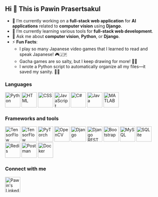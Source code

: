 ## Hi 👋 This is Pawin Prasertsakul

- 🔭 I’m currently working on a **full-stack web application** for **AI applications** related to **computer vision** using **Django**.
- 🌱 I’m currently learning various tools for **full-stack web development**.
- 💬 Ask me about **computer vision**, **Python**, or **Django**.
- ⚡ **Fun Facts**:
    - I play so many Japanese video games that I learned to read and speak Japanese! 🎮🇯🇵
    - Gacha games are so salty, but I keep drawing for more! 🎲💔
    - I wrote a Python script to automatically organize all my files—it saved my sanity. 🐍📂

### Languages

<p>
<img src="https://api.iconify.design/logos:python.svg" alt="Python" width="50" height="50"/>
<img src="https://api.iconify.design/logos:html-5.svg" alt="HTML" width="50" height="50"/>
<img src="https://api.iconify.design/logos:css-3.svg" alt="CSS" width="50" height="50"/>
<img src="https://api.iconify.design/skill-icons:javascript.svg" alt="JavaScript" width="50" height="50"/>
<img src="https://api.iconify.design/devicon:csharp.svg" alt="C#" width="50" height="50"/>
<img src="https://api.iconify.design/devicon:java.svg" alt="Java" width="50" height="50"/>
<img src="https://api.iconify.design/devicon:matlab.svg" alt="MATLAB" width="50" height="50"/>
</p>

### Frameworks and tools

<p>
<img src="https://api.iconify.design/logos:tensorflow.svg" alt="TensorFlow" width="50" height="50"/>
<img src="https://api.iconify.design/devicon:keras.svg" alt="TensorFlow" width="50" height="50"/>
<img src="https://api.iconify.design/logos:pytorch-icon.svg" alt="PyTorch" width="50" height="50"/> 
<img src="https://api.iconify.design/logos:opencv.svg" alt="OpenCV" width="50" height="50"/> 
<img src="https://api.iconify.design/skill-icons:django.svg" alt="Django" width="50" height="50"/>
<img src="https://api.iconify.design/devicon:djangorest.svg" alt="Django REST framework" width="50" height="50"/>
<img src="https://api.iconify.design/logos:bootstrap.svg" alt="Bootstrap" width="50" height="50"/>
<img src="https://api.iconify.design/logos:mysql.svg" alt="MySQL" width="50" height="50"/>
<img src="https://api.iconify.design/logos:sqlite.svg" alt="SQLite" width="50" height="50"/>
<img src="https://api.iconify.design/skill-icons:redis-light.svg" alt="Redis" width="50" height="50"/>
<img src="https://api.iconify.design/logos:postman-icon.svg" alt="Postman" width="50" height="50"/>
<img src="https://api.iconify.design/skill-icons:docker.svg" alt="Docker" width="50" height="50"/>
</p>

### Connect with me
<a href="https://www.linkedin.com/in/pawin-prasertsakul/"><img src="https://api.iconify.design/logos:linkedin-icon.svg" alt="Pawin's Linkedin" width="50" height="50"/></a>
